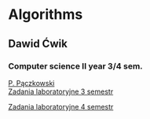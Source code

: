 # Algorithms
## Dawid Ćwik
### Computer science II year 3/4 sem.

[P. Pączkowski](https://inf.ug.edu.pl/~pmp/)<br />
[Zadania laboratoryjne 3 semestr](https://inf.ug.edu.pl/~piotao/?java2016)

[Zadania laboratoryjne 4 semestr](https://inf.ug.edu.pl/~pmp/Z/ASDlabW.html)
